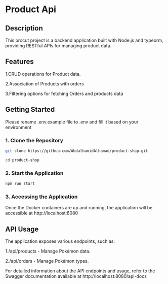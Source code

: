# Product Api

## Description
This procut project is a backend application built with Node.js and typeorm, providing RESTful APIs for managing product data.

## Features
1.CRUD operations for Product data.

2.Association of Products  with orders

3.Filtering options for fetching Orders and products data


## Getting Started
Please rename .env.example file to .env and fill it based on your environment

### 1. Clone the Repository
```sh
git clone https://github.com/AbdalhamidAlhamad/product-shop.git

cd product-shop
```

### 2. Start the Application

```sh
npm run start
```


### 3. Accessing the Application
Once the Docker containers are up and running, the application will be accessible at http://localhost:8080


## API Usage
The application exposes various endpoints, such as:

1./api/products - Manage Pokémon data.

2./api/orders - Manage Pokémon types.

For detailed information about the API endpoints and usage, refer to the Swagger documentation available at 
http://localhost:8080/api-docs

